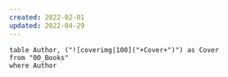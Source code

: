 ```yaml
---
created: 2022-02-01
updated: 2022-04-29
---
```


```dataview
table Author, ("![coverimg|100]("+Cover+")") as Cover
from "00_Books"
where Author
```
